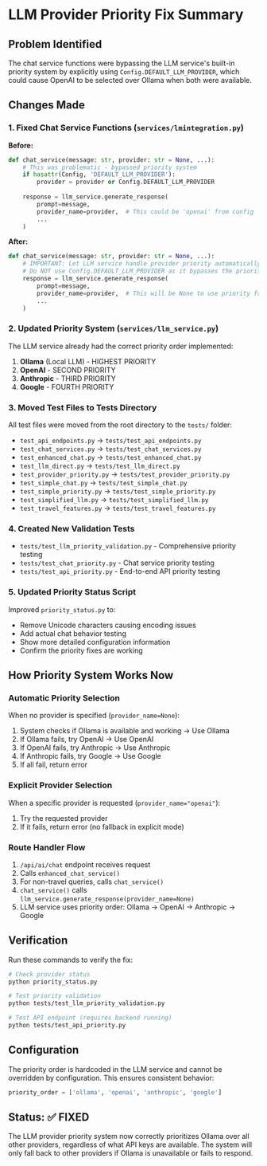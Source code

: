 # LLM Provider Priority Fix Summary

## Problem Identified
The chat service functions were bypassing the LLM service's built-in priority system by explicitly using `Config.DEFAULT_LLM_PROVIDER`, which could cause OpenAI to be selected over Ollama when both were available.

## Changes Made

### 1. Fixed Chat Service Functions (`services/lmintegration.py`)

**Before:**
```python
def chat_service(message: str, provider: str = None, ...):
    # This was problematic - bypassed priority system
    if hasattr(Config, 'DEFAULT_LLM_PROVIDER'):
        provider = provider or Config.DEFAULT_LLM_PROVIDER
    
    response = llm_service.generate_response(
        prompt=message,
        provider_name=provider,  # This could be 'openai' from config
        ...
    )
```

**After:**
```python
def chat_service(message: str, provider: str = None, ...):
    # IMPORTANT: Let LLM service handle provider priority automatically
    # Do NOT use Config.DEFAULT_LLM_PROVIDER as it bypasses the priority system
    response = llm_service.generate_response(
        prompt=message,
        provider_name=provider,  # This will be None to use priority fallback
        ...
    )
```

### 2. Updated Priority System (`services/llm_service.py`)

The LLM service already had the correct priority order implemented:
1. **Ollama** (Local LLM) - HIGHEST PRIORITY
2. **OpenAI** - SECOND PRIORITY  
3. **Anthropic** - THIRD PRIORITY
4. **Google** - FOURTH PRIORITY

### 3. Moved Test Files to Tests Directory

All test files were moved from the root directory to the `tests/` folder:
- `test_api_endpoints.py` → `tests/test_api_endpoints.py`
- `test_chat_services.py` → `tests/test_chat_services.py`
- `test_enhanced_chat.py` → `tests/test_enhanced_chat.py`
- `test_llm_direct.py` → `tests/test_llm_direct.py`
- `test_provider_priority.py` → `tests/test_provider_priority.py`
- `test_simple_chat.py` → `tests/test_simple_chat.py`
- `test_simple_priority.py` → `tests/test_simple_priority.py`
- `test_simplified_llm.py` → `tests/test_simplified_llm.py`
- `test_travel_features.py` → `tests/test_travel_features.py`

### 4. Created New Validation Tests

- `tests/test_llm_priority_validation.py` - Comprehensive priority testing
- `tests/test_chat_priority.py` - Chat service priority testing
- `tests/test_api_priority.py` - End-to-end API priority testing

### 5. Updated Priority Status Script

Improved `priority_status.py` to:
- Remove Unicode characters causing encoding issues
- Add actual chat behavior testing
- Show more detailed configuration information
- Confirm the priority fixes are working

## How Priority System Works Now

### Automatic Priority Selection
When no provider is specified (`provider_name=None`):
1. System checks if Ollama is available and working → Use Ollama
2. If Ollama fails, try OpenAI → Use OpenAI
3. If OpenAI fails, try Anthropic → Use Anthropic  
4. If Anthropic fails, try Google → Use Google
5. If all fail, return error

### Explicit Provider Selection
When a specific provider is requested (`provider_name="openai"`):
1. Try the requested provider
2. If it fails, return error (no fallback in explicit mode)

### Route Handler Flow
1. `/api/ai/chat` endpoint receives request
2. Calls `enhanced_chat_service()` 
3. For non-travel queries, calls `chat_service()`
4. `chat_service()` calls `llm_service.generate_response(provider_name=None)`
5. LLM service uses priority order: Ollama → OpenAI → Anthropic → Google

## Verification

Run these commands to verify the fix:

```bash
# Check provider status
python priority_status.py

# Test priority validation  
python tests/test_llm_priority_validation.py

# Test API endpoint (requires backend running)
python tests/test_api_priority.py
```

## Configuration

The priority order is hardcoded in the LLM service and cannot be overridden by configuration. This ensures consistent behavior:

```python
priority_order = ['ollama', 'openai', 'anthropic', 'google']
```

## Status: ✅ FIXED

The LLM provider priority system now correctly prioritizes Ollama over all other providers, regardless of what API keys are available. The system will only fall back to other providers if Ollama is unavailable or fails to respond.
